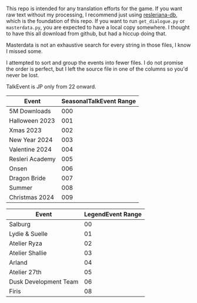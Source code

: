 This repo is intended for any translation efforts for the game. If you want raw text without my processing, I recommend just using [resleriana-db](https://github.com/theBowja/resleriana-db), which is the foundation of this repo. If you want to run `get_dialogue.py` or `masterdata.py`, you are expected to have a local copy somewhere. I thought to have this all download from github, but had a hiccup doing that.

Masterdata is not an exhaustive search for every string in those files, I know I missed some.

I attempted to sort and group the events into fewer files. I do not promise the order is perfect, but I left the source file in one of the columns so you'd never be lost.

TalkEvent is JP only from 22 onward.

| Event  | SeasonalTalkEvent Range |
| ------------- | ------------- |
| 5M Downloads  | 000  |
| Halloween 2023  | 001  |
| Xmas 2023  | 002  |
| New Year 2024  | 003  |
| Valentine 2024  | 004  |
| Resleri Academy  | 005  |
| Onsen  | 006  |
| Dragon Bride  | 007  |
| Summer | 008  |
| Christmas 2024 | 009 |


| Event  | LegendEvent Range |
| ------------- | ------------- |
| Salburg  | 00  |
| Lydie & Suelle  | 01  |
| Atelier Ryza  | 02  |
| Atelier Shallie  | 03  |
| Arland  | 04  |
| Atelier 27th  | 05 |
| Dusk Development Team  | 06  |
| Firis | 08  |
